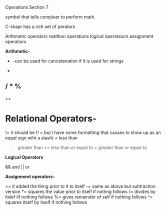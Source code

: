 Operations Section 7

symbol that tells compluer to perform math.

C-shapr has a rich set of perators

Arithmetic operators
reatltion operations
logical operataiors
assignment operatiors


**Arithmetic-**

+ -can be used for cancetenation if it is used for strings
- 
/
*
% 
--
++

**Relational Operators-**
==
!= it should be (! = but i have some formatting that causes to show up as an equal sign wiht a slash)
< less than
> greater than
<= less than or equal to
>= greater than or equal to



**Logical Operators**

&& and
|| or

**Assignment operators-**

+= it added the thing prior to it to itself
-= same as above but subtraction version
*= squares the value prior to itself if nothng follows
/= divides by itslef iif nothing follows
%= gives remainder of self if nothing follows
^= squares itself by itself if nothing follows


